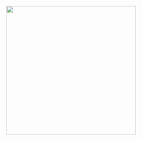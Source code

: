 <p>
  <img src="https://raw.githubusercontent.com/JonnyBanana/Bananas_Flipper/main/infrared/IMG/Hisense.png)https://raw.githubusercontent.com/JonnyBanana/Bananas_Flipper/main/infrared/IMG/Hisense.png" width="350">
</p>

</BR>


